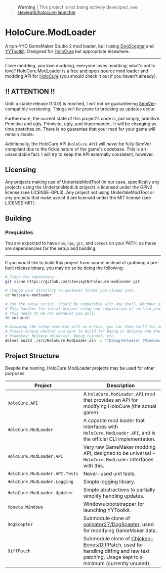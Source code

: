 > **Warning** |
> This project is not being actively developed, see [steviegt6/holocure-launcher](https://github.com/steviegt6/holocure-launcher).

# HoloCure.ModLoader

A non-YYC GameMaker Studio 2 mod loader, built using [DogScepter](https://github.com/colinator27/DogScepter) and [YYToolkit](https://github.com/Archie-osu/YYToolkit). Designed for [HoloCure](https://kay-yu.itch.io/holocure) but appropriate elsewhere.

---

I love modding, you love modding, everyone loves modding; what's not to love? HoloCure.ModLoader is a [free and open-source](https://en.wikipedia.org/wiki/Free_and_open-source_software) mod loader and modding API for [HoloCure](https://kay-yu.itch.io/holocure) (you should check it out if you haven't already).

## !! ATTENTION !!

Until a stable release (1.0.0) is reached, I will not be guaranteeing [SemVer](https://semver.org/)-compatible versioning. Things will be prone to breaking as updates occur.

Furthermore, the current state of this project's code is, put simply, primitive. Primitive and ugly. Primivite, ugly, and impermanent. It will be changing as time stretches on. There is no guarantee that your mod for your game will remain stable.

Additionally, the HoloCure API (`HoloCure.API`) will _never_ be fully SemVer compliant due to the fickle nature of the game's codebase. This is an unavoidable fact. I will try to keep the API externally consistent, however.

## Licensing

Any projects making use of UndertaleModTool (in our case, specifically any projects using the UndertaleModLib project) is licensed under the GPlv3 license (see LICENSE-GPL3). Any project not using UndertaleModTool or any projects that make use of it are licensed under the MIT license (see LICENSE-MIT).

## Building

### Prequisites

You are expected to have `npm`, `npx`, `git`, and `dotnet` on your PATH, as these are dependencies for the setup and building.

---

If you would like to build this project from source instead of grabbing a pre-built release binary, you may do so by doing the following:

```bash
# Clone the repository.
git clone https://github.com/steviegt6/holocure-modloader.git

# Change your directory to whatever folder you cloned into.
cd holocure-modloader

# Run the setup script. Should be compatible with any shell. Windows users can execute `setup.bat` instead.
# This handles the intial project setup and compilation of certain projects, among other things.
# This needs to be ran whenever you pull.
sh setup.sh

# Assuming the setup executed with no errors, you can then build the solution.
# Please choose whether you want to build for Debug or Release and the operating system to use.
# Examples: Release (Windows), Debug (Linux), etc.
dotnet build ./src/HoloCure.ModLoader.sln -c "[Debug|Release| (Windows|MacOS|Linux)"
```

## Project Structure

Despite the naming, HoloCure.ModLoader projects may be used for other purposes.

| Project                        | Description                                                                                                                                                                                         |
| ------------------------------ | --------------------------------------------------------------------------------------------------------------------------------------------------------------------------------------------------- |
| `HoloCure.API`                 | A `HoloCure.ModLoader.API` mod that provides an API for modifying HoloCure (the actual game).                                                                                                       |
| `HoloCure.ModLoader`           | A capable mod loader that interfaces with `HoloCure.ModLoader.API`, and is the official CLI implementation.                                                                                         |
| `HoloCure.ModLoader.API`       | Very raw GameMaker modding API, designed to be universal - `HoloCure.ModLoader` interfaces with this.                                                                                               |
| `HoloCure.ModLoader.API.Tests` | Never-used unit tests.                                                                                                                                                                              |
| `HoloCure.ModLoader.Logging`   | Simple logging library.                                                                                                                                                                             |
| `HoloCure.ModLoader.Updater`   | Simple abstractions to partially simplify handling updates.                                                                                                                                         |
| `Konata.Windows`               | Windows bootstrapper for launching YYToolkit.                                                                                                                                                       |
| `DogScepter`              | Submodule clone of [colinator27/DogScepter](https://github.com/colinator27/DogScepter/tree/master), used for modifying GameMaker data.                                                          |
| `DiffPatch`                    | Submodule clone of [Chicken-Bones/DiffPatch](https://github.com/Chicken-Bones/DiffPatch/tree/master), used for handling diffing and raw text patching. Usage kept to a minimum (currently unused). |
